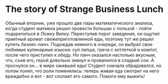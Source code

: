 # The story of Strange Business Lunch

Обычный вторник, уже прошло две пары математического анализа, когда студент матмеха решил провести большак с пользой - пойти подкрепиться в Ложку Вилку. Переступив порог заведения, он ощутил приятный аромат свежеприготовленной еды, поэтому тут же решил купить бизнес-ланч. Подождав немного в очереди, он выбрал свои любимые кулинарные изыски: суп лапша, греча с котлеткой и компот, после чего приступил к обеду. Но ланч оказался настолько вкусным, что, съев его, герой довольно зевнул и провалился в сладкий сон. А проснулся он... в мире ожившей еды! Студент сначала обрадовался, но потом понял, что роли поменялись: теперь живая еда смотрит на него враждебно и вот - вот слопает его самого. Помоги ему выжить!